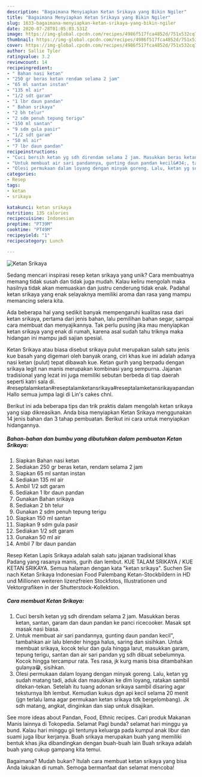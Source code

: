 ```yaml
---
description: "Bagaimana Menyiapkan Ketan Srikaya yang Bikin Ngiler"
title: "Bagaimana Menyiapkan Ketan Srikaya yang Bikin Ngiler"
slug: 1633-bagaimana-menyiapkan-ketan-srikaya-yang-bikin-ngiler
date: 2020-07-28T01:05:03.531Z
image: https://img-global.cpcdn.com/recipes/4986f517fca4852d/751x532cq70/ketan-srikaya-foto-resep-utama.jpg
thumbnail: https://img-global.cpcdn.com/recipes/4986f517fca4852d/751x532cq70/ketan-srikaya-foto-resep-utama.jpg
cover: https://img-global.cpcdn.com/recipes/4986f517fca4852d/751x532cq70/ketan-srikaya-foto-resep-utama.jpg
author: Sallie Tyler
ratingvalue: 3.2
reviewcount: 14
recipeingredient:
- " Bahan nasi ketan"
- "250 gr beras ketan rendam selama 2 jam"
- "65 ml santan instan"
- "135 ml air"
- "1/2 sdt garam"
- "1 lbr daun pandan"
- " Bahan srikaya"
- "2 bh telur"
- "2 sdm penuh tepung terigu"
- "150 ml santan"
- "9 sdm gula pasir"
- "1/2 sdt garam"
- "50 ml air"
- "7 lbr daun pandan"
recipeinstructions:
- "Cuci bersih ketan yg sdh direndam selama 2 jam. Masukkan beras ketan, santan, garam dan daun pandan ke panci ricecooker. Masak spt masak nasi biasa."
- "Untuk membuat air sari pandannya, gunting daun pandan kecil&#34;, tambahkan air lalu blender hingga halus, saring dan sisihkan. Untuk membuat srikaya, kocok telur dan gula hingga larut, masukkan garam, tepung terigu, santan dan air sari pandan yg sdh dibuat sebelumnya. Kocok hingga tercampur rata. Tes rasa, jk kurg manis bisa ditambahkan gulanya😁, sisihkan."
- "Olesi permukaan dalam loyang dengan minyak goreng. Lalu, ketan yg sudah matang tadi, aduk dan masukkan ke dlm loyang, ratakan sambil ditekan-tekan. Setelah itu tuang adonan srikaya sambil disaring agar teksturnya lbh lembut. Kemudian kukus dgn api kecil selama 20 menit (jgn terlalu lama agar permukaan ketan srikaya tdk bergelombang). Jk sdh matang, angkat, dinginkan dan siap untuk disajikan."
categories:
- Resep
tags:
- ketan
- srikaya

katakunci: ketan srikaya 
nutrition: 135 calories
recipecuisine: Indonesian
preptime: "PT39M"
cooktime: "PT49M"
recipeyield: "1"
recipecategory: Lunch

---
```



![Ketan Srikaya](https://img-global.cpcdn.com/recipes/4986f517fca4852d/751x532cq70/ketan-srikaya-foto-resep-utama.jpg)

Sedang mencari inspirasi resep ketan srikaya yang unik? Cara membuatnya memang tidak susah dan tidak juga mudah. Kalau keliru mengolah maka hasilnya tidak akan memuaskan dan justru cenderung tidak enak. Padahal ketan srikaya yang enak selayaknya memiliki aroma dan rasa yang mampu memancing selera kita.

Ada beberapa hal yang sedikit banyak mempengaruhi kualitas rasa dari ketan srikaya, pertama dari jenis bahan, lalu pemilihan bahan segar, sampai cara membuat dan menyajikannya. Tak perlu pusing jika mau menyiapkan ketan srikaya yang enak di rumah, karena asal sudah tahu triknya maka hidangan ini mampu jadi sajian spesial.

Ketan Srikaya atau biasa disebut srikaya pulut merupakan salah satu jenis kue basah yang digemari oleh banyak orang, ciri khas kue ini adalah adanya nasi ketan (pulut) tepat dibawah kue. Ketan gurih yang berpadu dengan srikaya legit nan manis merupakan kombinasi yang sempurna. Jajanan tradisional yang lezat ini juga memiliki sebutan berbeda di tiap daerah seperti katri sala di. #reseptalamketan#reseptalamketansrikaya#reseptalamketansrikayapandan Hallo semua jumpa lagi di Lin&#39;s cakes chnl.


Berikut ini ada beberapa tips dan trik praktis dalam mengolah ketan srikaya yang siap dikreasikan. Anda bisa menyiapkan Ketan Srikaya menggunakan 14 jenis bahan dan 3 tahap pembuatan. Berikut ini cara untuk menyiapkan hidangannya.

<!--inarticleads1-->

##### Bahan-bahan dan bumbu yang dibutuhkan dalam pembuatan Ketan Srikaya:

1. Siapkan  Bahan nasi ketan
1. Sediakan 250 gr beras ketan, rendam selama 2 jam
1. Siapkan 65 ml santan instan
1. Sediakan 135 ml air
1. Ambil 1/2 sdt garam
1. Sediakan 1 lbr daun pandan
1. Gunakan  Bahan srikaya
1. Sediakan 2 bh telur
1. Gunakan 2 sdm penuh tepung terigu
1. Siapkan 150 ml santan
1. Siapkan 9 sdm gula pasir
1. Sediakan 1/2 sdt garam
1. Gunakan 50 ml air
1. Ambil 7 lbr daun pandan


Resep Ketan Lapis Srikaya adalah salah satu jajanan tradisional khas Padang yang rasanya manis, gurih dan lembut. KUE TALAM SRIKAYA / KUE KETAN SRIKAYA. Semua halaman dengan kata &#34;ketan srikaya&#34;. Suchen Sie nach Ketan Srikaya Indonesian Food Palembang Ketan-Stockbildern in HD und Millionen weiteren lizenzfreien Stockfotos, Illustrationen und Vektorgrafiken in der Shutterstock-Kollektion. 

<!--inarticleads2-->

##### Cara membuat Ketan Srikaya:

1. Cuci bersih ketan yg sdh direndam selama 2 jam. Masukkan beras ketan, santan, garam dan daun pandan ke panci ricecooker. Masak spt masak nasi biasa.
1. Untuk membuat air sari pandannya, gunting daun pandan kecil&#34;, tambahkan air lalu blender hingga halus, saring dan sisihkan. Untuk membuat srikaya, kocok telur dan gula hingga larut, masukkan garam, tepung terigu, santan dan air sari pandan yg sdh dibuat sebelumnya. Kocok hingga tercampur rata. Tes rasa, jk kurg manis bisa ditambahkan gulanya😁, sisihkan.
1. Olesi permukaan dalam loyang dengan minyak goreng. Lalu, ketan yg sudah matang tadi, aduk dan masukkan ke dlm loyang, ratakan sambil ditekan-tekan. Setelah itu tuang adonan srikaya sambil disaring agar teksturnya lbh lembut. Kemudian kukus dgn api kecil selama 20 menit (jgn terlalu lama agar permukaan ketan srikaya tdk bergelombang). Jk sdh matang, angkat, dinginkan dan siap untuk disajikan.


See more ideas about Pandan, Food, Ethnic recipes. Cari produk Makanan Manis lainnya di Tokopedia. Selamat Pagi bunda? selamat hari minggu ya bund. Kalau hari minggu gii tentunya keluarga pada kumpul anak libur dan suami juga libur kerjanya. Buah srikaya merupakan buah yang memiliki bentuk khas jika dibandingkan dengan buah-buah lain Buah srikaya adalah buah yang cukup gampang kita temui. 

Bagaimana? Mudah bukan? Itulah cara membuat ketan srikaya yang bisa Anda lakukan di rumah. Semoga bermanfaat dan selamat mencoba!
